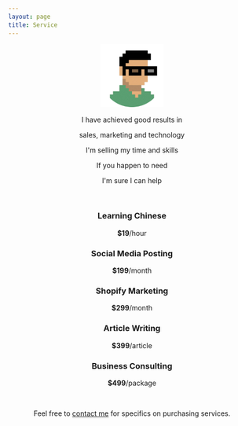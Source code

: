 ```yaml
---
layout: page
title: Service
---
```


<center>

<img src="assets/VAV.png" width="128" height="128">

<br>

<p>I have achieved good results in</p>
<p>sales, marketing and technology</p>
<p>I'm selling my time and skills</p>
<p>If you happen to need</p>
<p>I'm sure I can help</p>

<br>

<p><h3>Learning Chinese</h3></p>
<p><b>$19</b>/hour</p>
<p><h3>Social Media Posting</h3></p>
<p><b>$199</b>/month</p>
<p><h3>Shopify Marketing</h3></p>
<p><b>$299</b>/month</p>
<p><h3>Article Writing</h3></p>
<p><b>$399</b>/article</p>
<p><h3>Business Consulting</h3></p>
<p><b>$499</b>/package</p>

<br>

Feel free to <a href="mailto:ningyiqin@gmail.com">contact me</a> for specifics on purchasing services.